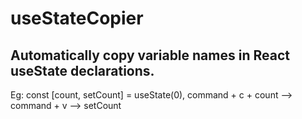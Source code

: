 # useStateCopier

## Automatically copy variable names in React useState declarations.

Eg: const [count, setCount] = useState(0), command + c + count --> command + v --> setCount
